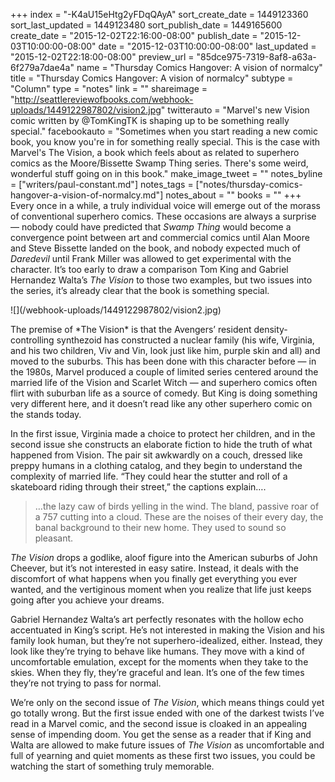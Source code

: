 +++
index = "-K4aU15eHtg2yFDqQAyA"
sort_create_date = 1449123360
sort_last_updated = 1449123480
sort_publish_date = 1449165600
create_date = "2015-12-02T22:16:00-08:00"
publish_date = "2015-12-03T10:00:00-08:00"
date = "2015-12-03T10:00:00-08:00"
last_updated = "2015-12-02T22:18:00-08:00"
preview_url = "85dce975-7319-8af8-a63a-6f279a7dae4a"
name = "Thursday Comics Hangover: A vision of normalcy"
title = "Thursday Comics Hangover: A vision of normalcy"
subtype = "Column"
type = "notes"
link = ""
shareimage = "http://seattlereviewofbooks.com/webhook-uploads/1449122987802/vision2.jpg"
twitterauto = "Marvel's new Vision comic written by @TomKingTK is shaping up to be something really special."
facebookauto = "Sometimes when you start reading a new comic book, you know you're in for something really special. This is the case with Marvel's The Vision, a book which feels about as related to superhero comics as the Moore/Bissette Swamp Thing series. There's some weird, wonderful stuff going on in this book."
make_image_tweet = ""
notes_byline = ["writers/paul-constant.md"]
notes_tags = ["notes/thursday-comics-hangover-a-vision-of-normalcy.md"]
notes_about = ""
books = ""
+++
Every once in a while, a truly individual voice will emerge out of the morass of conventional superhero comics. These occasions are always a surprise — nobody could have predicted that *Swamp Thing* would become a convergence point between art and commercial comics until Alan Moore and Steve Bissette landed on the book, and nobody expected much of *Daredevil* until Frank Miller was allowed to get experimental with the character. It’s too early to draw a comparison Tom King and Gabriel Hernandez Walta’s *The Vision* to those two examples, but two issues into the series, it’s already clear that the book is something special.

<p class="image-left">![](/webhook-uploads/1449122987802/vision2.jpg)</p>The premise of *The Vision* is that the Avengers’ resident density-controlling synthezoid has constructed a nuclear family (his wife, Virginia, and his two children, Viv and Vin, look just like him, purple skin and all) and moved to the suburbs. This has been done with this character before — in the 1980s, Marvel produced a couple of limited series centered around the married life of the Vision and Scarlet Witch — and superhero comics often flirt with suburban life as a source of comedy. But King is doing something very different here, and it doesn’t read like any other superhero comic on the stands today.

In the first issue, Virginia made a choice to protect her children, and in the second issue she constructs an elaborate fiction to hide the truth of what happened from Vision. The pair sit awkwardly on a couch, dressed like preppy humans in a clothing catalog, and they begin to understand the complexity of married life. “They could hear the stutter and roll of a skateboard riding through their street,” the captions explain….

<blockquote>…the lazy caw of birds yelling in the wind. The bland, passive roar of a 757 cutting into a cloud. These are the noises of their every day, the banal background to their new home. They used to sound so pleasant.</blockquote>

*The Vision* drops a godlike, aloof figure into the American suburbs of John Cheever, but it’s not interested in easy satire. Instead, it deals with the discomfort of what happens when you finally get everything you ever wanted, and the vertiginous moment when you realize that life just keeps going after you achieve your dreams.

Gabriel Hernandez Walta’s art perfectly resonates with the hollow echo accentuated in King’s script. He’s not interested in making the Vision and his family look human, but they’re not superhero-idealized, either. Instead, they look like they’re trying to behave like humans. They move with a kind of uncomfortable emulation, except for the moments when they take to the skies. When they fly, they’re graceful and lean. It’s one of the few times they’re not trying to pass for normal.

We’re only on the second issue of *The Vision*, which means things could yet go totally wrong. But the first issue ended with one of the darkest twists I’ve read in a Marvel comic, and the second issue is cloaked in an appealing sense of impending doom. You get the sense as a reader that if King and Walta are allowed to make future issues of *The Vision* as uncomfortable and full of yearning and quiet moments as these first two issues, you could be watching the start of something truly memorable. 